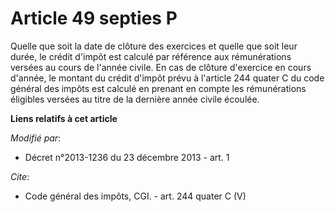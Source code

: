 # Article 49 septies P

Quelle que soit la date de clôture des exercices et quelle que soit leur durée, le crédit d'impôt est calculé par référence
aux rémunérations versées au cours de l'année civile. En cas de clôture d'exercice en cours d'année, le montant du crédit
d'impôt prévu à l'article 244 quater C du code général des impôts est calculé en prenant en compte les rémunérations
éligibles versées au titre de la dernière année civile écoulée.

**Liens relatifs à cet article**

_Modifié par_:

  - Décret n°2013-1236 du 23 décembre 2013 - art. 1

_Cite_:

  - Code général des impôts, CGI. - art. 244 quater C (V)
